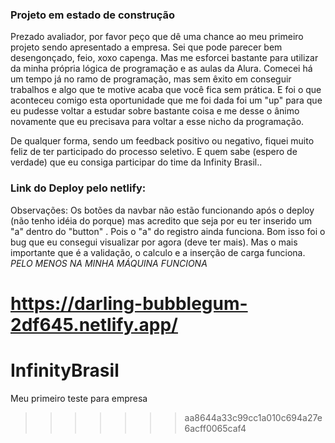 ### Projeto em estado de construção
Prezado avaliador, por favor peço que dê uma chance ao meu primeiro projeto sendo apresentado a empresa.
Sei que pode parecer bem desengonçado, feio, xoxo capenga. Mas me esforcei bastante para utilizar da minha própria lógica de programação e as aulas
da Alura. Comecei há um tempo já no ramo de programação, mas sem êxito em conseguir trabalhos e algo que te motive acaba que você fica sem prática. E foi o que aconteceu comigo
esta oportunidade que me foi dada foi um "up" para que eu pudesse voltar a estudar sobre bastante coisa e me desse o ânimo novamente que eu precisava para voltar a esse nicho da programação. 

De qualquer forma, sendo um feedback positivo ou negativo, fiquei muito feliz de ter participado do processo seletivo. E quem sabe (espero de verdade) que eu consiga participar do time da Infinity Brasil..


### Link do Deploy pelo netlify:

Observações: Os botões da navbar não estão funcionando após o deploy (não tenho idéia do porque) mas acredito que seja por eu ter inserido um "a" dentro do "button" . Pois o "a" do registro ainda funciona. Bom isso foi o bug que eu consegui visualizar por agora (deve ter mais). Mas o mais importante que é a validação, o calculo e a inserção de carga funciona. _PELO MENOS NA MINHA MÁQUINA FUNCIONA_

https://darling-bubblegum-2df645.netlify.app/
=======
# InfinityBrasil
Meu primeiro teste para empresa
>>>>>>> aa8644a33c99cc1a010c694a27e6acff0065caf4
